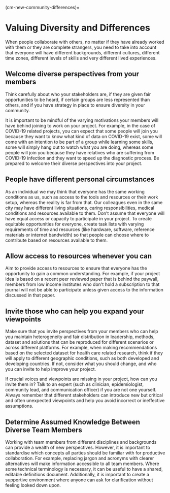 (cm-new-community-differences)=
# Valuing Diversity and Differences

When people collaborate with others, no matter if they have already worked with them or they are complete strangers, you need to take into account that everyone will have different backgrounds, different cultures, different time zones, different levels of skills and very different lived experiences.

## Welcome diverse perspectives from your members

Think carefully about who your stakeholders are, if they are given fair opportunities to be heard, if certain groups are less represented than others, and if you have strategy in place to ensure diversity in your community.

It is important to be mindful of the varying motivations your members will have behind joining to work on your project.
For example, in the case of COVID-19 related projects, you can expect that some people will join you because they want to know what kind of data on COVID-19 exist, some will come with an intention to be part of a group while learning some skills, some will simply hang out to watch what you are doing, whereas some people will join you because they have relatives who are suffering from COVID-19 infection and they want to speed up the diagnostic process.
Be prepared to welcome their diverse perspectives into your project.

## People have different personal circumstances

As an individual we may think that everyone has the same working conditions as us, such as access to the tools and resources or their work setup, whereas the reality is far from that.
Our colleagues even in the same city may have different living situations, caring responsibilities, medical conditions and resources available to them.
Don’t assume that everyone will have equal access or capacity to participate in your project.
To create equitable opportunities for everyone, create task lists with varying requirements of time and resources (like hardware, software, reference materials or internet bandwidth) so that people can choose where to contribute based on resources available to them.

## Allow access to resources whenever you can

Aim to provide access to resources to ensure that everyone has the opportunity to gain a common understanding.
For example, if your project idea is based on a recent peer reviewed paper that is behind the paywall, members from low income institutes who don't hold a subscription to that journal will not be able to participate unless given access to the information discussed in that paper.

## Invite those who can help you expand your viewpoints

Make sure that you invite perspectives from your members who can help you maintain heterogeneity and fair distribution in leadership, methods, dataset and solutions that can be reproduced for different scenarios or across different platforms.
For example, when making recommendations based on the selected dataset for health care related research, think if they will apply to different geographic conditions, such as both developed and developing countries.
If not, consider what you should change, and who you can invite to help improve your project.

If crucial voices and viewpoints are missing in your project, how can you invite them in? Talk to an expert (such as clinician, epidemiologist, community lead, and communication officer) if you are not one yourself.
Always remember that different stakeholders can introduce new but critical and often unexpected viewpoints and help you avoid incorrect or ineffective assumptions.

## Determine Assumed Knowledge Between Diverse Team Members
Working with team members from different disciplines and backgrounds can provide a wealth of new perspectives. However, it is important to standardise which concepts all parties should be familiar with for productive collaboration. For example, replacing jargon and acronyms with clearer alternatives will make information accessible to all team members. Where some technical terminology is necessary, it can be useful to have a shared, editable definitions document. Additionally, it is important to create a supportive environment where anyone can ask for clarification without feeling looked down upon.
